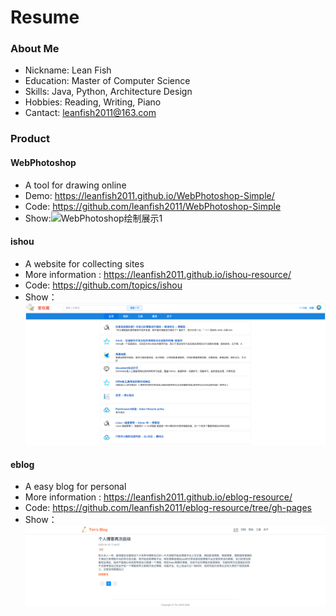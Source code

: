 # Resume
### About Me

- Nickname: Lean Fish
- Education: Master of Computer Science
- Skills: Java, Python, Architecture Design
- Hobbies: Reading, Writing, Piano
- Cantact: leanfish2011@163.com

### Product
#### WebPhotoshop
- A tool for drawing online
- Demo: <https://leanfish2011.github.io/WebPhotoshop-Simple/>
- Code: <https://github.com/leanfish2011/WebPhotoshop-Simple>
- Show:![WebPhotoshop绘制展示1](https://raw.githubusercontent.com/leanfish2011/WebPhotoshop-Simple/master/Images/1.png)

#### ishou
- A website for collecting sites
- More information : <https://leanfish2011.github.io/ishou-resource/>
- Code: <https://github.com/topics/ishou>
- Show：
![home](https://raw.githubusercontent.com/leanfish2011/ishou-resource/gh-pages/img/home.jpg)

#### eblog
- A easy blog for personal
- More information : <https://leanfish2011.github.io/eblog-resource/>
- Code: <https://github.com/leanfish2011/eblog-resource/tree/gh-pages>
- Show：
![home](https://raw.githubusercontent.com/leanfish2011/eblog-resource/main/img/index.jpg)
